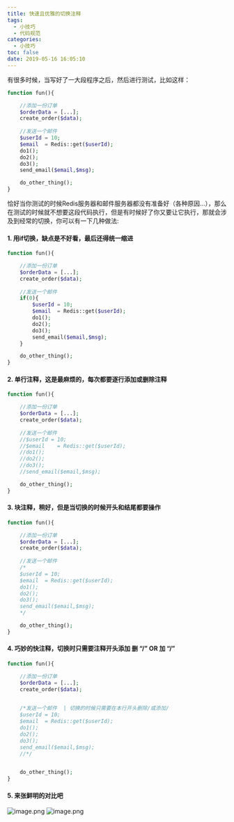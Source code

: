 ```yaml
---
title: 快速且优雅的切换注释
tags:
  - 小技巧
  - 代码规范
categories:
  - 小技巧
toc: false
date: 2019-05-16 16:05:10
---
```


有很多时候，当写好了一大段程序之后，然后进行测试，比如这样：
```php
function fun(){

	//添加一份订单
	$orderData = [...];
	create_order($data);
	
	//发送一个邮件
	$userId = 10;
	$email 	= Redis::get($userId);
	do1();
	do2();
	do3();
	send_email($email,$msg);

	do_other_thing();
}
```

恰好当你测试的时候Redis服务器和邮件服务器都没有准备好（各种原因...），那么在测试的时候就不想要这段代码执行，但是有时候好了你又要让它执行，那就会涉及到经常的切换，你可以有一下几种做法:


#### 1. 用if切换，缺点是不好看，最后还得统一缩进
```php
function fun(){

	//添加一份订单
	$orderData = [...];
	create_order($data);
	
	//发送一个邮件
	if(0){
		$userId = 10;
		$email 	= Redis::get($userId);
		do1();
		do2();
		do3();
		send_email($email,$msg);
	}

	do_other_thing();
}
```

#### 2. 单行注释，这是最麻烦的，每次都要逐行添加或删除注释
```php
function fun(){

	//添加一份订单
	$orderData = [...];
	create_order($data);
	
	//发送一个邮件
	//$userId = 10;
	//$email 	= Redis::get($userId);
	//do1();
	//do2();
	//do3();
	//send_email($email,$msg);

	do_other_thing();
}
```

#### 3. 块注释，稍好，但是当切换的时候开头和结尾都要操作
```php
function fun(){

	//添加一份订单
	$orderData = [...];
	create_order($data);
	
	//发送一个邮件
	/*
	$userId = 10;
	$email 	= Redis::get($userId);
	do1();
	do2();
	do3();
	send_email($email,$msg);
	*/

	do_other_thing();
}
```


#### 4. 巧妙的快注释，切换时只需要注释开头添加 删 “/” OR 加 “/”
```php
function fun(){

	//添加一份订单
	$orderData = [...];
	create_order($data);
	

	/*发送一个邮件  | 切换的时候只需要在本行开头删除/或添加/
	$userId = 10;
	$email 	= Redis::get($userId);
	do1();
	do2();
	do3();
	send_email($email,$msg);
	//*/


	do_other_thing();
}
```
#### 5. 来张鲜明的对比吧
![image.png](/images/2019/05/16/19743bd0-77b3-11e9-a28c-bd4cf34e68ab.png)
![image.png](/images/2019/05/16/354bc440-77b3-11e9-a28c-bd4cf34e68ab.png)